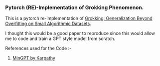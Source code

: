 ### Pytorch (RE)-Implementation of Grokking Phenomenon.

This is a pytorch re-implementation of [Grokking: Generalization Beyond Overfitting on Small Algorithmic Datasets](https://arxiv.org/abs/2201.02177).

I thought this would be a good paper to reproduce since this would allow me to code and train a GPT style model from scratch.

References used for the Code :-

1. [MinGPT by Karpathy](https://github.com/karpathy/minGPT)